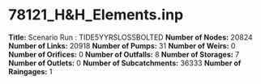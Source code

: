 # 78121_H&H_Elements.inp
**Title:** Scenario Run :  TIDE5YYRSLOSSBOLTED
**Number of Nodes:** 20824
**Number of Links:** 20918
**Number of Pumps:** 31
**Number of Weirs:** 0
**Number of Orifices:** 0
**Number of Outfalls:** 8
**Number of Storages:** 7
**Number of Outlets:** 0
**Number of Subcatchments:** 36333
**Number of Raingages:** 1
